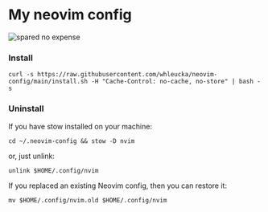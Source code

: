 # My neovim config
<img src="https://media.tenor.com/ETW2DDjY6z0AAAAd/spared-no-expense-jurassic-park.gif" alt='spared no expense'>

### Install
```
curl -s https://raw.githubusercontent.com/whleucka/neovim-config/main/install.sh -H "Cache-Control: no-cache, no-store" | bash -s
```

### Uninstall
If you have stow installed on your machine:
```
cd ~/.neovim-config && stow -D nvim
```
or, just unlink:
```
unlink $HOME/.config/nvim
```

If you replaced an existing Neovim config, then you can restore it:
```
mv $HOME/.config/nvim.old $HOME/.config/nvim
```
